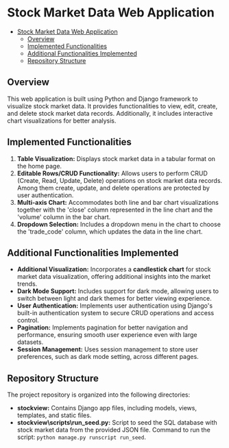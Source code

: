 # Stock Market Data Web Application

- [Stock Market Data Web Application](#stock-market-data-web-application)
	- [Overview](#overview)
	- [Implemented Functionalities](#implemented-functionalities)
	- [Additional Functionalities Implemented](#additional-functionalities-implemented)
	- [Repository Structure](#repository-structure)


## Overview

This web application is built using Python and Django framework to visualize stock market data. It provides functionalities to view, edit, create, and delete stock market data records. Additionally, it includes interactive chart visualizations for better analysis.

## Implemented Functionalities

1. **Table Visualization:** Displays stock market data in a tabular format on the home page.
2. **Editable Rows/CRUD Functionality:** Allows users to perform CRUD (Create, Read, Update, Delete) operations on stock market data records. Among them create, update, and delete operations are protected by user authentication.
3. **Multi-axis Chart:** Accommodates both line and bar chart visualizations together with the 'close' column represented in the line chart and the 'volume' column in the bar chart.
4. **Dropdown Selection:** Includes a dropdown menu in the chart to choose the 'trade_code' column, which updates the data in the line chart.

## Additional Functionalities Implemented

- **Additional Visualization:** Incorporates a **candlestick chart** for stock market data visualization, offering additional insights into the market trends.
- **Dark Mode Support:** Includes support for dark mode, allowing users to switch between light and dark themes for better viewing experience.
- **User Authentication:** Implements user authentication using Django's built-in authentication system to secure CRUD operations and access control.
- **Pagination:** Implements pagination for better navigation and performance, ensuring smooth user experience even with large datasets.
- **Session Management:** Uses session management to store user preferences, such as dark mode setting, across different pages.

## Repository Structure

The project repository is organized into the following directories:

- **stockview:** Contains Django app files, including models, views, templates, and static files.
- **stockview\scripts\run_seed.py:** Script to seed the SQL database with stock market data from the provided JSON file. Command to run the script: `python manage.py runscript run_seed`.
